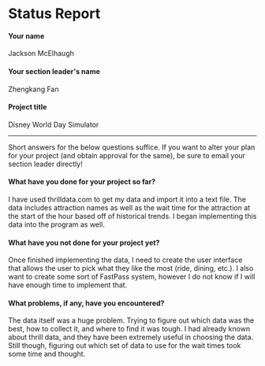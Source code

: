 # Status Report

#### Your name

Jackson McElhaugh

#### Your section leader's name

Zhengkang Fan

#### Project title

Disney World Day Simulator

***

Short answers for the below questions suffice. If you want to alter your plan for your project (and obtain approval for the same), be sure to email your section leader directly!

#### What have you done for your project so far?

I have used thrilldata.com to get my data and import it into a text file. The data includes attraction names as well as the wait time for the attraction at the start of the hour based off of historical trends. I began implementing this data into the program as well.

#### What have you not done for your project yet?

Once finished implementing the data, I need to create the user interface that allows the user to pick what they like the most (ride, dining, etc.). I also want to create some sort of FastPass system, however I do not know if I will have enough time to implement that. 

#### What problems, if any, have you encountered?

The data itself was a huge problem. Trying to figure out which data was the best, how to collect it, and where to find it was tough. I had already known about thrill data, and they have been extremely useful in choosing the data. Still though, figuring out which set of data to use for the wait times took some time and thought.
